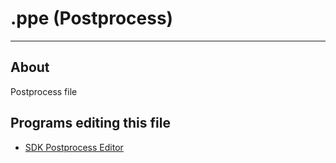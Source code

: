 # .ppe (Postprocess)

___

## About

Postprocess file

## Programs editing this file

- [SDK Postprocess Editor](../../../sdk/postprocess-editor.md)
